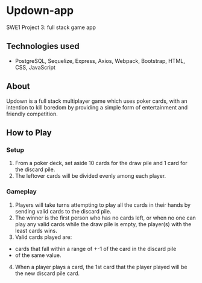 # Updown-app
SWE1 Project 3: full stack game app

## Technologies used
- PostgreSQL, Sequelize, Express, Axios, Webpack, Bootstrap, HTML, CSS, JavaScript  

## About
Updown is a full stack multiplayer game which uses poker cards, with an intention to kill boredom by providing a simple form of entertainment and friendly competition.  

## How to Play
### Setup
1. From a poker deck, set aside 10 cards for the draw pile and 1 card for the discard pile. 
2. The leftover cards will be divided evenly among each player.

### Gameplay
1. Players will take turns attempting to play all the cards in their hands by sending valid cards to the discard pile. 
2. The winner is the first person who has no cards left, or when no one can play any valid cards while the draw pile is empty, the player(s) with the least cards wins. 
3. Valid cards played are:
  - cards that fall within a range of +-1 of the card in the discard pile
  - of the same value.
4. When a player plays a card, the 1st card that the player played will be the new discard pile card.




